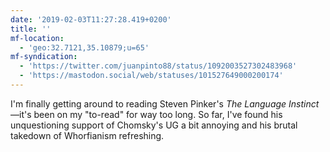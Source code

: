 ```yaml
---
date: '2019-02-03T11:27:28.419+0200'
title: ''
mf-location:
  - 'geo:32.7121,35.10879;u=65'
mf-syndication:
  - 'https://twitter.com/juanpinto88/status/1092003527302483968'
  - 'https://mastodon.social/web/statuses/101527649000200174'
---
```

I'm finally getting around to reading Steven Pinker's <em>The Language Instinct</em>—it's been on my "to-read" for way too long. So far, I've found his unquestioning support of Chomsky's UG a bit annoying and his brutal takedown of Whorfianism refreshing.
